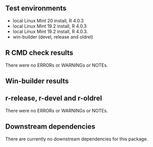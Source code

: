 ## Test environments
* local Linux Mint 20 install, R 4.0.3
* local Linux Mint 19.2 install, R 4.0.3
* local Linux Mint 19.2 install, R 4.0.3.
* win-builder (devel, release and oldrel)

## R CMD check results
There were no ERRORs or WARNINGs or NOTEs. 

## Win-builder results
## r-release, r-devel and r-oldrel
There were no ERRORs or WARNINGs or NOTEs.

## Downstream dependencies
There are currently no downstream dependencies for this package.